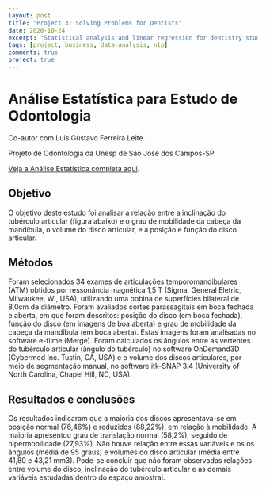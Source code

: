 ```yaml
---
layout: post
title: "Project 3: Solving Problems for Dentists"
date: 2020-10-24
excerpt: "Statistical analysis and linear regression for dentistry study from the São Paulo State University in São José dos Campos"
tags: [project, business, data-analysis, nlp]
comments: true
project: true
---
```


# Análise Estatística para Estudo de Odontologia
Co-autor com Luis Gustavo Ferreira Leite.

Projeto de Odontologia da Unesp de São José dos Campos-SP.

[Veja a Análise Estatística completa aqui](https://github.com/pedroafleite/dentistry/blob/main/dentistry.md).

## Objetivo
O objetivo deste estudo foi analisar a relação entre a inclinação do tubérculo articular (figura abaixo) e o grau de mobilidade da cabeça da mandíbula, o volume do disco articular, e a posição e função do disco articular. 

## Métodos
Foram selecionados 34 exames de articulações temporomandibulares (ATM) obtidos por ressonância magnética 1,5 T (Sigma, General Eletric, Milwaukee, WI, USA), utilizando uma bobina de superfícies bilateral de 8,0cm de diâmetro. Foram avaliados cortes parassagitais em boca fechada e aberta, em que foram descritos: posição do disco (em boca fechada), função do disco (em imagens de boa aberta) e grau de mobilidade da cabeça da mandíbula (em boca aberta). Estas imagens foram analisadas no software e-filme (Merge). Foram calculados os ângulos entre as vertentes do tubérculo articular (ângulo do tubérculo) no software OnDemand3D (Cybermed Inc. Tustin, CA, USA) e o volume dos discos articulares, por meio de segmentação manual, no software itk-SNAP 3.4 (University of North Carolina, Chapel Hill, NC, USA). 

## Resultados e conclusões
Os resultados indicaram que a maioria dos discos apresentava-se em posição normal (76,46%) e reduzidos (88,22%), em relação à mobilidade. A maioria apresentou grau de translação normal (58,2%), seguido de hipermobilidade (27,93%). Não houve relação entre essas variáveis e os os ângulos (média de 95 graus) e volumes do disco articular (média entre 41,80 e 43,21 mm3). Pode-se concluir que não foram observadas relações entre volume do disco, inclinação do tubérculo articular e as demais variáveis estudadas dentro do espaço amostral.

